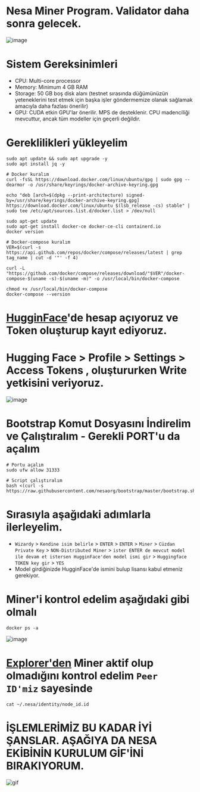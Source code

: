 # Nesa Miner Program. Validator daha sonra gelecek.
![image](https://github.com/user-attachments/assets/f562e1f3-e6fc-40e1-9166-25b24ea753cf)

# Sistem Gereksinimleri
- CPU: Multi-core processor
- Memory: Minimum 4 GB RAM
- Storage: 50 GB boş disk alanı (testnet sırasında düğümünüzün yeteneklerini test etmek için başka işler göndermemize olanak sağlamak amacıyla daha fazlası önerilir)
- GPU: CUDA etkin GPU'lar önerilir. MPS de desteklenir. CPU madenciliği mevcuttur, ancak tüm modeller için geçerli değildir.

# Gereklilikleri yükleyelim
```console
sudo apt update && sudo apt upgrade -y
sudo apt install jq -y
```
```console
# Docker kuralım
curl -fsSL https://download.docker.com/linux/ubuntu/gpg | sudo gpg --dearmor -o /usr/share/keyrings/docker-archive-keyring.gpg

echo "deb [arch=$(dpkg --print-architecture) signed-by=/usr/share/keyrings/docker-archive-keyring.gpg] https://download.docker.com/linux/ubuntu $(lsb_release -cs) stable" | sudo tee /etc/apt/sources.list.d/docker.list > /dev/null

sudo apt-get update
sudo apt-get install docker-ce docker-ce-cli containerd.io
docker version

# Docker-compose kuralım
VER=$(curl -s https://api.github.com/repos/docker/compose/releases/latest | grep tag_name | cut -d '"' -f 4)

curl -L "https://github.com/docker/compose/releases/download/"$VER"/docker-compose-$(uname -s)-$(uname -m)" -o /usr/local/bin/docker-compose

chmod +x /usr/local/bin/docker-compose
docker-compose --version
```
# [HugginFace](https://huggingface.co/)'de hesap açıyoruz ve Token oluşturup kayıt ediyoruz.
# Hugging Face > Profile > Settings > Access Tokens , oluştururken Write yetkisini veriyoruz.
![image](https://github.com/user-attachments/assets/339bcbba-083b-4a89-b869-2505095197f3)

# Bootstrap Komut Dosyasını İndirelim ve Çalıştıralım - Gerekli PORT'u da açalım
```console
# Portu açalım
sudo ufw allow 31333

# Script çalıştıralım
bash <(curl -s https://raw.githubusercontent.com/nesaorg/bootstrap/master/bootstrap.sh)
```
# Sırasıyla aşağıdaki adımlarla ilerleyelim.
- `Wizardy` > `Kendine isim belirle` > `ENTER` > `ENTER` > `Miner` > `Cüzdan Private Key` > `NON-Distributed Miner` > `ister ENTER de mevcut model ile devam et istersen HugginFace'den model ismi gir` > `Huggingface TOKEN key gir` > `YES`
- Model girdiğinizde HugginFace'de ismini bulup lisansı kabul etmeniz gerekiyor.

# Miner'i kontrol edelim aşağıdaki gibi olmalı
```console
docker ps -a
```
![image](https://github.com/user-attachments/assets/4f665208-6bd9-4d9e-8b63-f21526e35953)

# [Explorer'den](https://node.nesa.ai/) Miner aktif olup olmadığını kontrol edelim `Peer ID'miz` sayesinde
```console
cat ~/.nesa/identity/node_id.id
```

# İŞLEMLERİMİZ BU KADAR İYİ ŞANSLAR. AŞAĞIYA DA NESA EKİBİNİN KURULUM GİF'İNİ BIRAKIYORUM.
![gif](https://raw.githubusercontent.com/nesaorg/bootstrap/master/images/bootstrap.gif)
